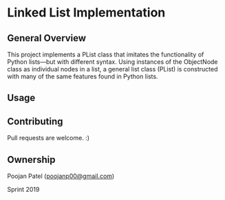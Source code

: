 # Linked List Implementation

## General Overview

This project implements a PList class that imitates the functionality of Python lists—but with different syntax. Using instances of the ObjectNode class as individual nodes in a list, a general list class (PList) is constructed with many of the same features found in Python lists.

## Usage


## Contributing
Pull requests are welcome. :)

## Ownership
Poojan Patel (poojanp00@gmail.com)

Sprint 2019
